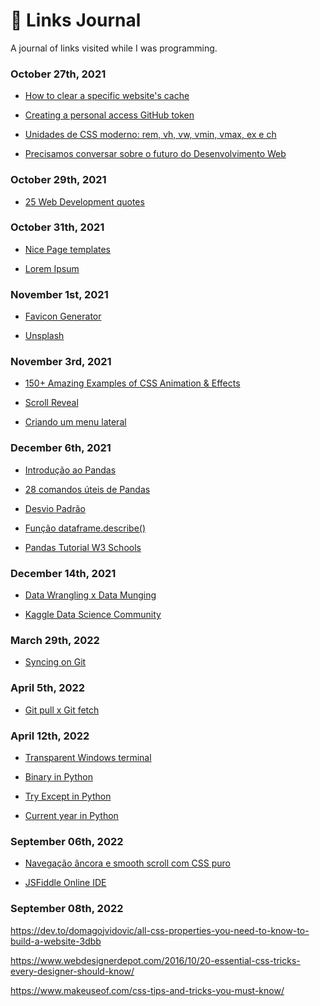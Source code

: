 # 📰 Links Journal 
 
A journal of links visited while I was programming.

 ### October 27th, 2021

- <a href="https://olhardigital.com.br/en/2021/04/14/dicas-e-tutoriais/como-limpar-o-cache-de-um-site-no-chrome-e-no-edge/">How to clear a specific website's cache</a>

- <a href="https://docs.github.com/en/authentication/keeping-your-account-and-data-secure/creating-a-personal-access-token">Creating a personal access GitHub token</a>

- <a href="https://desenvolvimentoparaweb.com/css/unidades-css-rem-vh-vw-vmin-vmax-ex-ch/">Unidades de CSS moderno: rem, vh, vw, vmin, vmax, ex e ch</a>

- <a href="https://www.youtube.com/watch?v=OcGpWJ3WEh8">Precisamos conversar sobre o futuro do Desenvolvimento Web</a>

### October 29th, 2021

- <a href="https://shourai.io/blog/2020/11/13/top-25-web-development-quotes-inspirational-and-motivational/">25 Web Development quotes</a>

### October 31th, 2021

- <a href="https://nicepage.com/templates">Nice Page templates</a>

- <a href="https://www.lipsum.com/">Lorem Ipsum</a>

### November 1st, 2021

- <a href="https://www.favicon.cc/">Favicon Generator</a>

- <a href="https://unsplash.com/">Unsplash</a>

### November 3rd, 2021

- <a href="https://1stwebdesigner.com/css-effects/">150+ Amazing Examples of CSS Animation & Effects</a>

- <a href="https://scrollrevealjs.org/">Scroll Reveal</a>

- <a href="https://www.infowester.com/menulateralcss.php">Criando um menu lateral</a>

### December 6th, 2021

- <a href="https://medium.com/data-hackers/uma-introdu%C3%A7%C3%A3o-simples-ao-pandas-1e15eea37fa1">Introdução ao Pandas</a>

- <a href="https://paulovasconcellos.com.br/28-comandos-%C3%BAteis-de-pandas-que-talvez-voc%C3%AA-n%C3%A3o-conhe%C3%A7a-6ab64beefa93">28 comandos úteis de Pandas</a>

- <a href="https://www.todamateria.com.br/desvio-padrao/" target="_blank" >Desvio Padrão</a>

- <a href="https://www.delftstack.com/pt/api/python-pandas/pandas-dataframe-dataframe.describe-function/">Função dataframe.describe()</a>

- <a href="https://www.w3schools.com/python/pandas/default.asp">Pandas Tutorial W3 Schools</a>

### December 14th, 2021

- <a href="https://medium.com/dados-de-cientista/data-wrangling-x-data-munging-b47bd3a4d555">Data Wrangling x Data Munging</a>

- <a href="https://www.kaggle.com/">Kaggle Data Science Community</a>

### March 29th, 2022

- <a href="https://www.atlassian.com/git/tutorials/syncing">Syncing on Git</a>

### April 5th, 2022

- <a href="https://blog.betrybe.com/git/git-pull/">Git pull x Git fetch</a>

### April 12th, 2022

- <a href="https://zimmergren.net/enable-transparent-background-in-windows-terminal/">Transparent Windows terminal</a>

- <a href="https://www.delftstack.com/howto/python/python-int-to-binary/">Binary in Python</a>

- <a href="https://www.w3schools.com/python/python_try_except.asp">Try Except in Python</a>

- <a href="https://www.delftstack.com/howto/python/python-current-year/">Current year in Python</a>

### September 06th, 2022

- <a href="https://desenvolvimentoparaweb.com/css/navegacao-ancora-smooth-scroll-css-puro/">Navegação âncora e smooth scroll com CSS puro</a>

- <a href="https://jsfiddle.net/">JSFiddle Online IDE</a>

### September 08th, 2022

https://dev.to/domagojvidovic/all-css-properties-you-need-to-know-to-build-a-website-3dbb

https://www.webdesignerdepot.com/2016/10/20-essential-css-tricks-every-designer-should-know/

https://www.makeuseof.com/css-tips-and-tricks-you-must-know/
